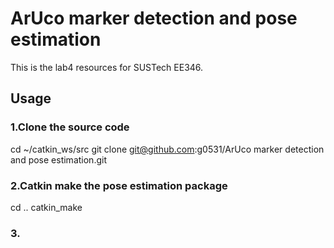 # ArUco marker detection and pose estimation
This is the lab4 resources for SUSTech EE346.
## Usage
### 1.Clone the source code
cd ~/catkin_ws/src
git clone git@github.com:g0531/ArUco marker detection and pose estimation.git
### 2.Catkin make the pose estimation package
cd ..
catkin_make
### 3.
